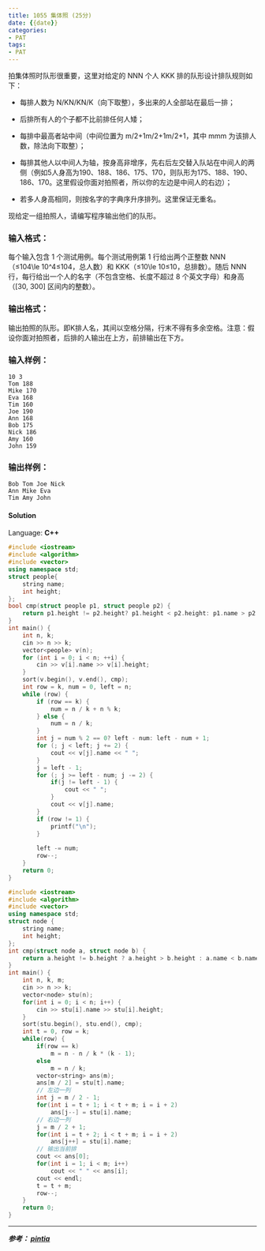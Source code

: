 ```yaml
---
title: 1055 集体照 (25分)
date: {{date}}
categories:
- PAT
tags:
- PAT
---
```

拍集体照时队形很重要，这里对给定的 NNN 个人 KKK 排的队形设计排队规则如下：

  * 每排人数为 N/KN/KN/K（向下取整），多出来的人全部站在最后一排；

  * 后排所有人的个子都不比前排任何人矮；

  * 每排中最高者站中间（中间位置为 m/2+1m/2+1m/2+1，其中 mmm 为该排人数，除法向下取整）；

  * 每排其他人以中间人为轴，按身高非增序，先右后左交替入队站在中间人的两侧（例如5人身高为190、188、186、175、170，则队形为175、188、190、186、170。这里假设你面对拍照者，所以你的左边是中间人的右边）；

  * 若多人身高相同，则按名字的字典序升序排列。这里保证无重名。

现给定一组拍照人，请编写程序输出他们的队形。

### 输入格式：

每个输入包含 1 个测试用例。每个测试用例第 1 行给出两个正整数 NNN（≤104\le 10^4≤10​4​​，总人数）和 KKK（≤10\le
10≤10，总排数）。随后 NNN 行，每行给出一个人的名字（不包含空格、长度不超过 8 个英文字母）和身高（[30, 300] 区间内的整数）。

### 输出格式：

输出拍照的队形。即K排人名，其间以空格分隔，行末不得有多余空格。注意：假设你面对拍照者，后排的人输出在上方，前排输出在下方。

### 输入样例：

    
    
    10 3
    Tom 188
    Mike 170
    Eva 168
    Tim 160
    Joe 190
    Ann 168
    Bob 175
    Nick 186
    Amy 160
    John 159
    

### 输出样例：

    
    
    Bob Tom Joe Nick
    Ann Mike Eva
    Tim Amy John
    

#### Solution

Language: **C++**
```C++
#include <iostream>
#include <algorithm>
#include <vector>
using namespace std;
struct people{
    string name;
    int height;
};
bool cmp(struct people p1, struct people p2) {
    return p1.height != p2.height? p1.height < p2.height: p1.name > p2.name;
}
int main() {
    int n, k;
    cin >> n >> k;
    vector<people> v(n);
    for (int i = 0; i < n; ++i) {
        cin >> v[i].name >> v[i].height;
    }
    sort(v.begin(), v.end(), cmp);
    int row = k, num = 0, left = n;
    while (row) {
        if (row == k) {
            num = n / k + n % k;
        } else {
            num = n / k;
        }
        int j = num % 2 == 0? left - num: left - num + 1;
        for (; j < left; j += 2) {
            cout << v[j].name << " ";
        }
        j = left - 1;
        for (; j >= left - num; j -= 2) {
        	if(j != left - 1) {
        		cout << " ";
			}
            cout << v[j].name;
        }
        if (row != 1) {
            printf("\n");
        }
        
        left -= num;
        row--;
    }
    return 0;
}
```

```c++
#include <iostream>
#include <algorithm>
#include <vector>
using namespace std;
struct node {
    string name;
    int height;
};
int cmp(struct node a, struct node b) {
    return a.height != b.height ? a.height > b.height : a.name < b.name;
}
int main() {
    int n, k, m;
    cin >> n >> k;
    vector<node> stu(n);
    for(int i = 0; i < n; i++) {
        cin >> stu[i].name >> stu[i].height;
    }
    sort(stu.begin(), stu.end(), cmp);
    int t = 0, row = k;
    while(row) {
        if(row == k)
            m = n - n / k * (k - 1);
        else
            m = n / k;
        vector<string> ans(m);
        ans[m / 2] = stu[t].name;
        // 左边一列
        int j = m / 2 - 1;
        for(int i = t + 1; i < t + m; i = i + 2)
            ans[j--] = stu[i].name;
        // 右边一列
        j = m / 2 + 1;
        for(int i = t + 2; i < t + m; i = i + 2)
            ans[j++] = stu[i].name;
        // 输出当前排
        cout << ans[0];
        for(int i = 1; i < m; i++)
            cout << " " << ans[i];
        cout << endl;
        t = t + m;
        row--;
    }
    return 0;
}
```

---
***参考：
[pintia](https://pintia.cn/problem-sets/994805260223102976/problems/994805272021680128)***

